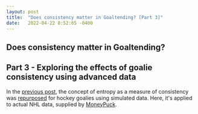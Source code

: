 ```yaml
---
layout: post
title:  "Does consistency matter in Goaltending? [Part 3]"
date:   2022-04-22 8:52:05 -0400
---
```


<h2> Does consistency matter in Goaltending? </h2>
<h2> Part 3 - Exploring the effects of goalie consistency using advanced data </h2>
<p>
In the <a href="https://spazznolo.github.io/2022/03/29/goalie-consistency-1.html">previous post</a>, the concept of entropy as a measure of consistency was <a href="https://github.com/namitanandakumar/Draft-Analysis/blob/master/Streakiness/VanHAC%202018.pdf">repurposed</a> for hockey goalies using simulated data. Here, it's applied to actual NHL data, supplied by <a href="https://moneypuck.com/">MoneyPuck</a>.
</p>